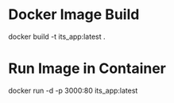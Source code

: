 # Docker Image Build
docker build -t its_app:latest  .      

# Run Image in Container
docker run -d -p 3000:80 its_app:latest